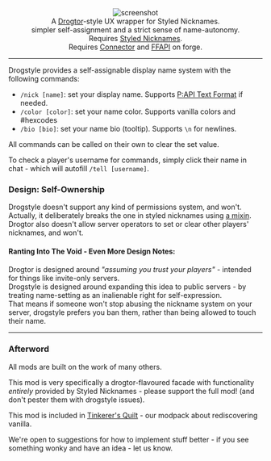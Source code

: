 <!--suppress HtmlDeprecatedTag, XmlDeprecatedElement -->
<center><img alt="screenshot" src="https://cdn.modrinth.com/data/MAmi6HBa/images/28cd3601f0f474e83693522dbcc4785a409bcf18.png" /></center>

<center>
A <a href="https://modrinth.com/mod/drogtor">Drogtor</a>-style UX wrapper for Styled Nicknames.<br/>
simpler self-assignment and a strict sense of name-autonomy.<br/>
Requires  <a href="https://modrinth.com/mod/styled-nicknames">Styled Nicknames</a>.<br/>
Requires <a href="https://modrinth.com/mod/connector">Connector</a> and <a href="https://modrinth.com/mod/forgified-fabric-api">FFAPI</a> on forge.<br/>
</center>

---

Drogstyle provides a self-assignable display name system with the following commands:
 - `/nick [name]`: set your display name. Supports [P:API Text Format](https://placeholders.pb4.eu/user/text-format/_) if needed.
 - `/color [color]`: set your name color. Supports vanilla colors and #hexcodes
 - `/bio [bio]`: set your name bio (tooltip). Supports `\n` for newlines.

All commands can be called on their own to clear the set value.

To check a player's username for commands, simply click their name in chat - which will autofill `/tell [username]`.

### Design: Self-Ownership

Drogstyle doesn't support any kind of permissions system, and won't.
Actually, it deliberately breaks the one in styled nicknames using [a mixin](https://github.com/sisby-folk/drogstyle/blob/1.19/src/main/java/folk/sisby/drogstyle/mixin/styled_nicknames/ConfigManagerMixin.java). Drogtor also doesn't allow server operators to set or clear other players' nicknames, and won't.

#### Ranting Into The Void - Even More Design Notes:

Drogtor is designed around _"assuming you trust your players"_ - intended for things like invite-only servers.<br/>
Drogstyle is designed around expanding this idea to public servers - by treating name-setting as an inalienable right for self-expression.<br/> That means if someone won't stop abusing the nickname system on your server, drogstyle prefers you ban them, rather than being allowed to touch their name.


---

### Afterword

All mods are built on the work of many others.

This mod is very specifically a drogtor-flavoured facade with functionality _entirely_ provided by Styled Nicknames - please support the full mod! (and don't pester them with drogstyle issues).

This mod is included in [Tinkerer's Quilt](https://modrinth.com/modpack/tinkerers-quilt) - our modpack about rediscovering vanilla.

We're open to suggestions for how to implement stuff better - if you see something wonky and have an idea - let us know.
